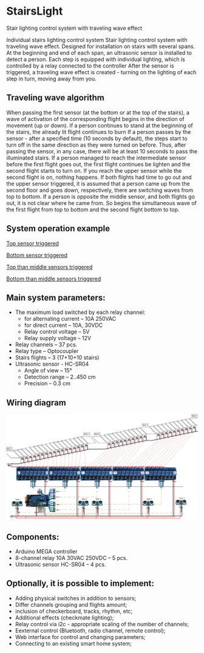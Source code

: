 # StairsLight

Stair lighting control system with traveling wave effect

Individual stairs lighting control system 
Stair lighting control system with traveling wave effect.
Designed for installation on stairs with several spans. At the beginning and end of each span, an ultrasonic sensor is installed to detect a person. Each step is equipped with individual lighting, which is controlled by a relay connected to the controller
After the sensor is triggered, a traveling wave effect is created - turning on the lighting of each step in turn, moving away from you.

## Traveling wave algorithm

When passing the first sensor (at the bottom or at the top of the stairs), a wave of activation of the corresponding flight begins in the direction of movement (up or down).
If a person continues to stand at the beginning of the stairs, the already lit flight continues to burn
If a person passes by the sensor - after a specified time (10 seconds by default), the steps start to turn off in the same direction as they were turned on before. Thus, after passing the sensor, in any case, there will be at least 10 seconds to pass the illuminated stairs.
If a person managed to reach the intermediate sensor before the first flight goes out, the first flight continues be lighten and the second flight starts to turn on. 
If you reach the upper sensor while the second flight is on, nothing happens. 
If both flights had time to go out and the upper sensor triggered, it is assumed that a person came up from the second floor and goes down, respectively, there are switching waves from top to bottom.
If a person is opposite the middle sensor, and both flights go out, it is not clear where he came from. So begins the simultaneous wave of the first flight from top to bottom and the second flight bottom to top.

## System operation example
[Top sensor triggered](https://github.com/Brabn/StairsLight/blob/main/Photo/Top%20sensor%20triggered.3gp)

[Bottom sensor triggered](https://github.com/Brabn/StairsLight/blob/main/Photo/Bottom%20than%20middle%20sensor%20triggered.3gp)

[Top than middle sensors triggered](https://github.com/Brabn/StairsLight/blob/main/Photo/Top%20than%20middle%20sensor%20triggered.3gp)

[Bottom than middle sensors triggered](https://github.com/Brabn/StairsLight/blob/main/Photo/Bottom%20than%20middle%20sensor%20triggered.3gp)


## Main system parameters:

* The maximum load switched by each relay channel:
  - for alternating current –  10A 250VAC
  - for direct current –       10A, 30VDC
  - Relay control voltage – 5V
  - Relay supply voltage – 12V
* Relay channels – 37 pcs.
* Relay type – Optocoupler  
* Stairs flights	– 3 (17+10+10 stairs)
* Ultrasonic sensor - HC-SR04
  - Angle of view – 15°
  - Detection range – 2..450 cm
  - Precision – 0.3 cm
 
## Wiring diagram

![Stairs Ligts wiring diagram](https://github.com/Brabn/StairsLight/blob/main/Wiring_diagram/StairsLights.Wiring_diagram.jpg)


## Components:
* Arduino MEGA controller
* 8-channel relay 10A 30VAC 250VDC – 5 pcs.
* Ultrasonic sensor HC-SR04 – 4 pcs.

## Optionally, it is possible to implement:
* Adding physical switches in addition to sensors;
* Differ channels grouping and flights amount;
* inclusion of checkerboard, tracks, rhythm, etc;
* Additional effects (checkmate lighting);
* Relay control via i2c -  appropriate scaling of the number of channels;
* Eexternal control (Bluetooth, radio channel, remote control);
* Web interface for control and changing parameters;
* Connecting to an existing smart home system;
